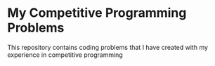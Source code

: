 # My Competitive Programming Problems

This repository contains coding problems that I have created with my experience in competitive programming
